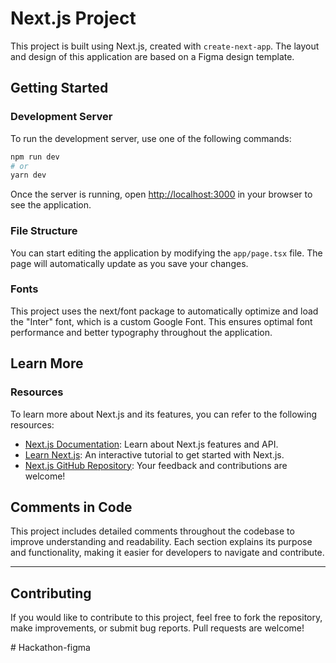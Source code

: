 # Next.js Project

This project is built using Next.js, created with `create-next-app`. The layout and design of this application are based on a Figma design template.

## Getting Started

### Development Server

To run the development server, use one of the following commands:

```bash
npm run dev
# or
yarn dev
```

Once the server is running, open [http://localhost:3000](http://localhost:3000) in your browser to see the application.

### File Structure

You can start editing the application by modifying the `app/page.tsx` file. The page will automatically update as you save your changes.

### Fonts

This project uses the next/font package to automatically optimize and load the "Inter" font, which is a custom Google Font. This ensures optimal font performance and better typography throughout the application.

## Learn More

### Resources

To learn more about Next.js and its features, you can refer to the following resources:

- [Next.js Documentation](https://nextjs.org/docs): Learn about Next.js features and API.
- [Learn Next.js](https://nextjs.org/learn): An interactive tutorial to get started with Next.js.
- [Next.js GitHub Repository](https://github.com/vercel/next.js): Your feedback and contributions are welcome!

## Comments in Code

This project includes detailed comments throughout the codebase to improve understanding and readability. Each section explains its purpose and functionality, making it easier for developers to navigate and contribute.

---

## Contributing
If you would like to contribute to this project, feel free to fork the repository, make improvements, or submit bug reports. Pull requests are welcome!






#   H a c k a t h o n - f i g m a  
 